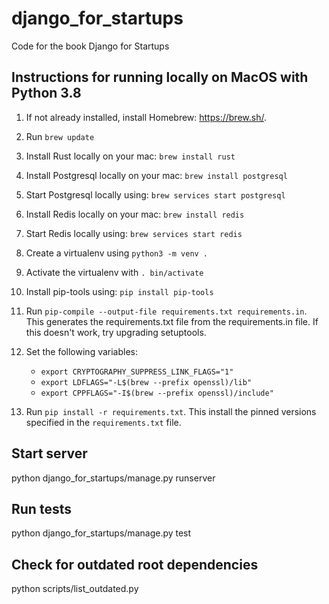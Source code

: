 # django_for_startups

Code for the book Django for Startups

## Instructions for running locally on MacOS with Python 3.8

1. If not already installed, install Homebrew: <https://brew.sh/>.

2. Run `brew update`

3. Install Rust locally on your mac: `brew install rust`

4. Install Postgresql locally on your mac: `brew install postgresql`

5. Start Postgresql locally using: `brew services start postgresql`

6. Install Redis locally on your mac: `brew install redis`

7. Start Redis locally using: `brew services start redis`

8. Create a virtualenv using `python3 -m venv .`

9. Activate the virtualenv with `. bin/activate`

10. Install pip-tools using: `pip install pip-tools`

11. Run `pip-compile --output-file requirements.txt requirements.in`. This generates the requirements.txt file from the requirements.in file. If this doesn't work, try upgrading setuptools.

12. Set the following variables:

    - `export CRYPTOGRAPHY_SUPPRESS_LINK_FLAGS="1"`
    - `export LDFLAGS="-L$(brew --prefix openssl)/lib"`
    - `export CPPFLAGS="-I$(brew --prefix openssl)/include"`

13. Run `pip install -r requirements.txt`. This install the pinned versions specified in the `requirements.txt` file.

## Start server

python django_for_startups/manage.py runserver

## Run tests

python django_for_startups/manage.py test

## Check for outdated root dependencies

python scripts/list_outdated.py
